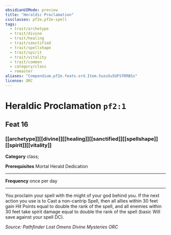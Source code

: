 ```yaml
---
obsidianUIMode: preview
title: "Heraldic Proclamation"
cssclasses: pf2e,pf2e-spell
tags:
  - trait/archetype
  - trait/divine
  - trait/healing
  - trait/sanctified
  - trait/spellshape
  - trait/spirit
  - trait/vitality
  - trait/common
  - category/class
  - remaster
aliases: "Compendium.pf2e.feats-srd.Item.5uzu5u5UFSfRRBSs"
license: ORC
---
```

# Heraldic Proclamation `pf2:1`
## Feat 16
### [[archetype]][[divine]][[healing]][[sanctified]][[spellshape]][[spirit]][[vitality]]

**Category** class; 



**Prerequisites** Mortal Herald Dedication
* * *
**Frequency** once per day

* * *

You proclaim your spell with the might of your god behind you. If the next action you use is to Cast a non-cantrip Spell, then all allies within 30 feet gain Hit Points equal to double the rank of the spell, and all enemies within 30 feet take spirit damage equal to double the rank of the spell (basic Will save against your spell DC).

*Source: Pathfinder Lost Omens Divine Mysteries*
*ORC*